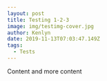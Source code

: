 ```yaml
---
layout: post
title: Testing 1-2-3
image: img/testimg-cover.jpg
author: Kenlyn
date: 2019-11-13T07:03:47.149Z
tags: 
  - Tests
---
```


Content and more content